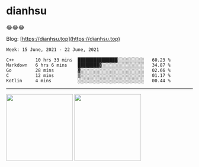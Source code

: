 
# dianhsu

:joy::joy::joy:

Blog: [https://dianhsu.top](https://dianhsu.top)

<!--START_SECTION:waka-->
```text
Week: 15 June, 2021 - 22 June, 2021

C++        10 hrs 33 mins  ███████████████░░░░░░░░░░   60.23 % 
Markdown   6 hrs 6 mins    ████████▓░░░░░░░░░░░░░░░░   34.87 % 
Go         28 mins         ▓░░░░░░░░░░░░░░░░░░░░░░░░   02.66 % 
C          12 mins         ▒░░░░░░░░░░░░░░░░░░░░░░░░   01.17 % 
Kotlin     4 mins          ░░░░░░░░░░░░░░░░░░░░░░░░░   00.44 % 
```
<!--END_SECTION:waka-->

---


<a href="https://github.com/dianhsu"><img src="https://github-readme-stats.vercel.app/api?username=dianhsu&count_private=true" height="180" /></a> <a href="https://github.com/dianhsu"><img src="https://github-readme-stats.vercel.app/api/top-langs/?username=dianhsu&langs_count=8&hide=html,css&layout=compact" height="180" /></a>

